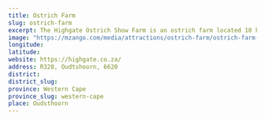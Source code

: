 ```yaml
---
title: Ostrich Farm
slug: ostrich-farm
excerpt: The Highgate Ostrich Show Farm is an ostrich farm located 10 kilometres south of Oudtshoorn in South Africa.
image: "https://mzango.com/media/attractions/ostrich-farm/ostrich-farm-oudsthoorn.jpg"
longitude: 
latitude: 
website: https://highgate.co.za/
address: R328, Oudtshoorn, 6620
district: 
district_slug: 
province: Western Cape
province_slug: western-cape
place: Oudsthoorn
---
```

